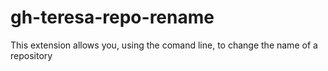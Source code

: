 # gh-teresa-repo-rename
This extension allows you, using the comand line, to change the name of a repository